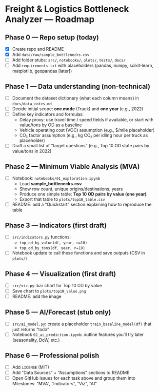 # Freight & Logistics Bottleneck Analyzer — Roadmap

## Phase 0 — Repo setup (today)
- [x] Create repo and README
- [x] Add `data/raw/sample_bottlenecks.csv`
- [ ] Add folder stubs: `src/`, `notebooks/`, `plots/`, `tests/`, `docs/`
- [ ] Add `requirements.txt` with placeholders (pandas, numpy, scikit-learn, matplotlib, geopandas [later])

## Phase 1 — Data understanding (non-technical)
- [ ] Document the dataset dictionary (what each column means) in `docs/data_notes.md`
- [ ] Decide initial scope: **one mode** (Truck) and **one year** (e.g., 2022)
- [ ] Define key indicators and formulas:
  - Delay proxy: use travel time / speed fields if available, or start with value/tons by OD as a baseline
  - Vehicle operating cost (VOC) assumption (e.g., $/mile placeholder)
  - CO₂ factor assumption (e.g., kg CO₂ per idling hour per truck as placeholder)
- [ ] Draft a small list of “target questions” (e.g., Top 10 OD state pairs by value/tons in 2022)

## Phase 2 — Minimum Viable Analysis (MVA)
- [ ] Notebook: `notebooks/01_exploration.ipynb`
  - Load **sample_bottlenecks.csv**
  - Show row count, unique origins/destinations, years
  - Produce one simple table: **Top 10 OD pairs by value (one year)**
  - Export that table to `plots/top10_table.csv`
- [ ] README: add a “Quickstart” section explaining how to reproduce the table

## Phase 3 — Indicators (first draft)
- [ ] `src/indicators.py` functions:
  - `top_od_by_value(df, year, n=10)`
  - `top_od_by_tons(df, year, n=10)`
- [ ] Notebook update to call these functions and save outputs (CSV in `plots/`)

## Phase 4 — Visualization (first draft)
- [ ] `src/viz.py`: bar chart for Top 10 OD by value
- [ ] Save chart to `plots/top10_value.png`
- [ ] README: add the image

## Phase 5 — AI/Forecast (stub only)
- [ ] `src/ai_model.py`: create a placeholder `train_baseline_model(df)` that just returns “todo”
- [ ] Notebook `02_ai_prediction.ipynb`: outline features you’ll try later (seasonality, DoW, etc.)

## Phase 6 — Professional polish
- [ ] Add `LICENSE` (MIT)
- [ ] Add “Data Sources” + “Assumptions” sections to README
- [ ] Open GitHub Issues for each task above and group them into Milestones: “MVA”, “Indicators”, “Viz”, “AI”
